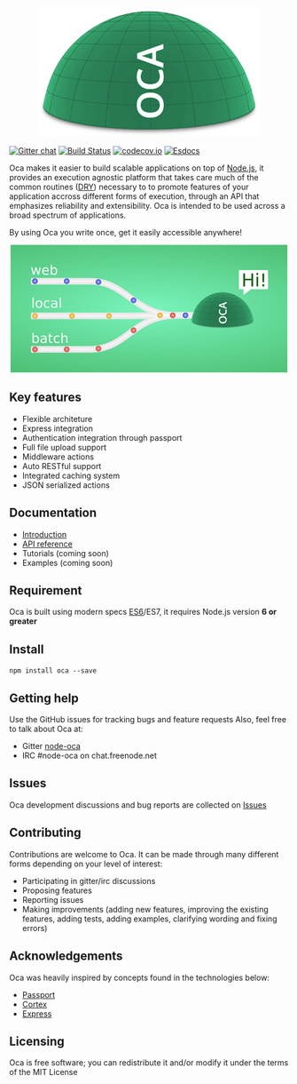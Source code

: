 <p align="center">
  <img src="data/logo.png"/>
</p>

[![Gitter chat](https://badges.gitter.im/node-oca/gitter.png)](https://gitter.im/node-oca)
[![Build Status](https://travis-ci.org/node-oca/oca.svg?branch=master)](https://travis-ci.org/node-oca/oca)
[![codecov.io](https://codecov.io/github/node-oca/oca/coverage.svg?branch=master)](https://codecov.io/github/node-oca/oca?branch=master)
[![Esdocs](https://node-oca.github.io/badge.svg)](https://node-oca.github.io/)
</p>

Oca makes it easier to build scalable applications on top of [Node.js](https://nodejs.org/en/),
it provides an execution agnostic platform that takes care much of the common routines ([DRY](https://en.wikipedia.org/wiki/Don%27t_repeat_yourself)) necessary to
to promote features of your application accross different forms of execution, through an API that emphasizes reliability and extensibility. Oca is intended to be used across a broad spectrum of applications.

By using Oca you write once, get it easily accessible anywhere!

<p align="center">
  <img src="data/ocaHi.png"/>
</p>

## Key features
- Flexible architeture
- Express integration
- Authentication integration through passport
- Full file upload support
- Middleware actions
- Auto RESTful support
- Integrated caching system
- JSON serialized actions

## Documentation
- [Introduction](https://github.com/node-oca/oca/blob/master/data/manual/INTRODUCTION.md)
- [API reference](https://node-oca.github.io)
- Tutorials (coming soon)
- Examples (coming soon)

## Requirement
Oca is built using modern specs [ES6](http://es6-features.org/)/ES7, it requires Node.js version **6 or greater**

## Install
```
npm install oca --save
```

## Getting help
Use the GitHub issues for tracking bugs and feature requests Also, feel free to talk about Oca at:
- Gitter [node-oca](https://gitter.im/node-oca)
- IRC #node-oca on chat.freenode.net

## Issues
Oca development discussions and bug reports are collected on [Issues](https://github.com/node-oca/oca/issues)

## Contributing
Contributions are welcome to Oca. It can be made through many different forms depending on your level of interest:
- Participating in gitter/irc discussions
- Proposing features
- Reporting issues
- Making improvements (adding new features, improving the existing features, adding tests,
adding examples, clarifying wording and fixing errors)

## Acknowledgements
Oca was heavily inspired by concepts found in the technologies below:
- [Passport](https://github.com/jaredhanson/passport)
- [Cortex](https://github.com/ImageEngine/cortex)
- [Express](http://expressjs.com)

## Licensing
Oca is free software; you can redistribute it and/or modify it under the terms of the MIT License
